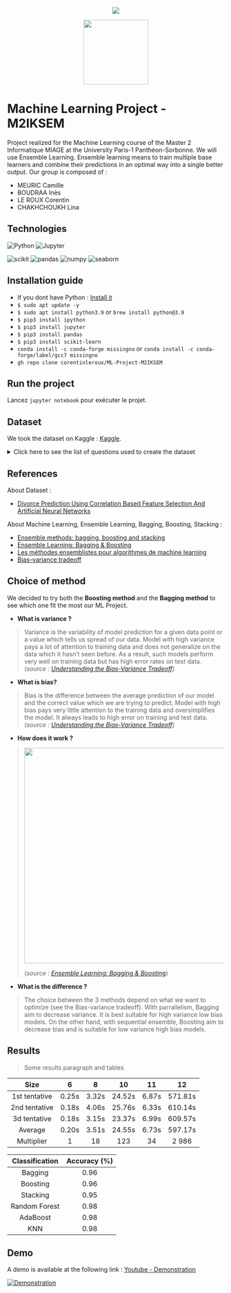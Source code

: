 <p align="center">
  <img src="https://study-eu.s3.amazonaws.com/uploads/university/universit--paris-1-panth-on-sorbonne-479-logo.png">
</p>
<p align="center">
  <img src="https://images.squarespace-cdn.com/content/v1/5a37d32fbce1765b74b2f6b2/1528477847075-CUX2PFJFGA36B1NBQR2D/divorce.png?format=750w" width="150">
</p>



# Machine Learning Project - M2IKSEM

Project realized for the Machine Learning course of the Master 2 Informatique MIAGE at the University Paris-1 Panthéon-Sorbonne. We will use Ensemble Learning. Ensemble learning means to train multiple base learners and combine their predictions in an optimal way into a single better output. Our group is composed of :

- MEURIC Camille
- BOUDRAA Inès
- LE ROUX Corentin
- CHAKHCHOUKH Lina
  

## Technologies

![Python](https://img.shields.io/badge/Python-3.X.X-success)  ![Jupyter](https://img.shields.io/badge/Jupiter%20Notebook-6.0.1-blue) 

![scikit](https://img.shields.io/badge/scikit--learn-0.21-orange) ![pandas](https://img.shields.io/badge/pandas-0.25-orange) ![numpy](https://img.shields.io/badge/numpy-1.17-orange) ![seaborn](https://img.shields.io/badge/seaborn-0.9-orange)


## Installation guide

- If you dont have Python : [Install it](https://www.python.org/downloads/)
-  `$ sudo apt update -y`
-  `$ sudo apt install python3.9` or `brew install python@3.9`
-  `$ pip3 install ipython`
-  `$ pip3 install jupyter`
-  `$ pip3 install pandas`
-  `$ pip3 install scikit-learn`
-  `conda install -c conda-forge missingno` or `conda install -c conda-forge/label/gcc7 missingno`
- `gh repo clone corentinleroux/ML-Project-M2IKSEM`

        
## Run the project

Lancez `jupyter notebook` pour exécuter le projet. 

## Dataset

We took the dataset on Kaggle : [Kaggle](https://www.kaggle.com/csafrit2/predicting-divorce).

<details>
  <summary>Click here to see the list of questions used to create the dataset</summary>
 -----
  
Questions are ranked on a scale of 1-5 with 1 being the lowest and 5 being the highest. The last category states if the couple has divorced.

1. If one of us apologizes when our discussion deteriorates, the discussion ends.
  
2. I know we can ignore our differences, even if things get hard sometimes.
  
3. When we need it, we can take our discussions with my spouse from the beginning and correct it.
4.	When I discuss with my spouse, to contact him will eventually work.
5.	The time I spent with my wife is special for us.
6.	We don't have time at home as partners.
7.	We are like two strangers who share the same environment at home rather than family.
8.	I enjoy our holidays with my wife.
9.	I enjoy traveling with my wife.
10.	Most of our goals are common to my spouse.
11.	I think that one day in the future, when I look back, I see that my spouse and I have been in harmony with each other.
12.	My spouse and I have similar values in terms of personal freedom.
13.	My spouse and I have similar sense of entertainment.
14.	Most of our goals for people (children, friends, etc.) are the same.
15.	Our dreams with my spouse are similar and harmonious.
16.	We're compatible with my spouse about what love should be.
17.	We share the same views about being happy in our life with my spouse
18.	My spouse and I have similar ideas about how marriage should be
19.	My spouse and I have similar ideas about how roles should be in marriage
20.	My spouse and I have similar values in trust.
21.	I know exactly what my wife likes.
22.	I know how my spouse wants to be taken care of when she/he sick.
23.	I know my spouse's favorite food.
24.	I can tell you what kind of stress my spouse is facing in her/his life.
25.	I have knowledge of my spouse's inner world.
26.	I know my spouse's basic anxieties.
27.	I know what my spouse's current sources of stress are.
28.	I know my spouse's hopes and wishes.
29.	I know my spouse very well.
30.	I know my spouse's friends and their social relationships.
31.	I feel aggressive when I argue with my spouse.
32.	When discussing with my spouse, I usually use expressions such as ‘you always’ or ‘you never’ .
33.	I can use negative statements about my spouse's personality during our discussions.
34.	I can use offensive expressions during our discussions.
35.	I can insult my spouse during our discussions.
36.	I can be humiliating when we discussions.
37.	My discussion with my spouse is not calm.
38.	I hate my spouse's way of open a subject.
39.	Our discussions often occur suddenly.
40.	We're just starting a discussion before I know what's going on.
41.	When I talk to my spouse about something, my calm suddenly breaks.
42.	When I argue with my spouse, ı only go out and I don't say a word.
43.	I mostly stay silent to calm the environment a little bit.
44.	Sometimes I think it's good for me to leave home for a while.
45.	I'd rather stay silent than discuss with my spouse.
46.	Even if I'm right in the discussion, I stay silent to hurt my spouse.
47.	When I discuss with my spouse, I stay silent because I am afraid of not being able to control my anger.
48.	I feel right in our discussions.
49.	I have nothing to do with what I've been accused of.
50.	I'm not actually the one who's guilty about what I'm accused of.
51.	I'm not the one who's wrong about problems at home.
52.	I wouldn't hesitate to tell my spouse about her/his inadequacy.
53.	When I discuss, I remind my spouse of her/his inadequacy.
54.	I'm not afraid to tell my spouse about her/his incompetence.
55. Divorce Y/N 
</details>

## References 

About Dataset : 

- [Divorce Prediction Using Correlation Based Feature Selection And Artificial Neural Networks](https://www.researchgate.net/publication/334170931_DIVORCE_PREDICTION_USING_CORRELATION_BASED_FEATURE_SELECTION_AND_ARTIFICIAL_NEURAL_NETWORKS)

About Machine Learning, Ensemble Learning, Bagging, Boosting, Stacking :

- [Ensemble methods: bagging, boosting and stacking](https://towardsdatascience.com/ensemble-methods-bagging-boosting-and-stacking-c9214a10a205)
- [Ensemble Learning: Bagging & Boosting](https://towardsdatascience.com/ensemble-learning-bagging-boosting-3098079e5422)
- [Les méthodes ensemblistes pour algorithmes de machine learning](https://blog.octo.com/les-methodes-ensemblistes-pour-algorithmes-de-machine-learning/)
- [Bias–variance tradeoff](https://en.wikipedia.org/wiki/Bias–variance_tradeoff)

## Choice of method

We decided to try both the **Boosting method** and the **Bagging method** to see which one fit the most our ML Project.  


- **What is variance ?**
> Variance is the variability of model prediction for a given data point or a value which tells us spread of our data. Model with high variance pays a lot of attention to training data and does not generalize on the data which it hasn’t seen before. As a result, such models perform very well on training data but has high error rates on test data. (*source : [Understanding the Bias-Variance Tradeoff](https://towardsdatascience.com/understanding-the-bias-variance-tradeoff-165e6942b229)*)

- **What is bias?**
> Bias is the difference between the average prediction of our model and the correct value which we are trying to predict. Model with high bias pays very little attention to the training data and oversimplifies the model. It always leads to high error on training and test data. (*source : [Understanding the Bias-Variance Tradeoff](https://towardsdatascience.com/understanding-the-bias-variance-tradeoff-165e6942b229)*)

- **How does it work ?**
> <img src="https://miro.medium.com/max/700/1*zTgGBTQIMlASWm5QuS2UpA.jpeg" width="500">
> 
> (*source : [Ensemble Learning: Bagging & Boosting](https://towardsdatascience.com/ensemble-learning-bagging-boosting-3098079e5422)*)

- **What is the difference ?** 
> The choice between the 3 methods depend on what we want to optimize (see the Bias-variance tradeoff). With parrallelism, Bagging aim to decrease variance. It is best suitable for high variance low bias models. On the other hand, with sequential ensemble, Boosting aim to decrease bias and is suitable for low variance high bias models.

## Results

> Some results paragraph and tables
 
| Size | 6  | 8 | 10 | 11 | 12 |
| :---:   | :-: | :-: | :-: | :-: | :-: |
| 1st tentative | 0.25s | 3.32s | 24.52s | 6.87s | 571.81s |
| 2nd tentative | 0.18s | 4.06s | 25.76s | 6.33s | 610.14s |
| 3d tentative | 0.18s | 3.15s | 23.37s | 6.99s | 609.57s |
| Average | 0.20s | 3.51s | 24.55s | 6.73s | 597.17s |
| Multiplier | 1 | 18 | 123 | 34 | 2 986 |

| Classification | Accuracy (%) |
| :---:   | :-: | 
| Bagging | 0.96 |
| Boosting | 0.96 | 
| Stacking | 0.95 |
| Random Forest | 0.98 | 
| AdaBoost | 0.98 | 
| KNN | 0.98 |

## Demo


A demo is available at the following link :  [Youtube - Demonstration](https://youtu.be/Gebm9YGn4Lg)

[![Demonstration](https://www.cmete.com/skins/theme_cmete_2016/images/placeholders/image-placeholder.jpg)](https://youtu.be/Gebm9YGn4Lg "Presentation")
